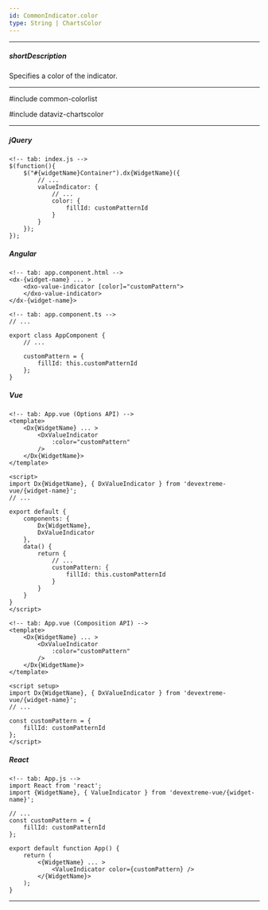 ```yaml
---
id: CommonIndicator.color
type: String | ChartsColor
---
```

---
##### shortDescription
Specifies a color of the indicator.

---
#include common-colorlist

#include dataviz-chartscolor

---
##### jQuery

    <!-- tab: index.js -->
    $(function(){
        $("#{widgetName}Container").dx{WidgetName}({
            // ...
            valueIndicator: {
                // ...
                color: {
                    fillId: customPatternId
                }
            }
        });
    });

##### Angular

    <!-- tab: app.component.html -->
    <dx-{widget-name} ... >
        <dxo-value-indicator [color]="customPattern">
        </dxo-value-indicator>
    </dx-{widget-name}>

    <!-- tab: app.component.ts -->
    // ...

    export class AppComponent {
        // ...
        
        customPattern = {
            fillId: this.customPatternId
        };
    } 

##### Vue

    <!-- tab: App.vue (Options API) -->
    <template>
        <Dx{WidgetName} ... >
            <DxValueIndicator
                :color="customPattern"
            />
        </Dx{WidgetName}>
    </template>

    <script>
    import Dx{WidgetName}, { DxValueIndicator } from 'devextreme-vue/{widget-name}'; 
    // ...

    export default {
        components: {
            Dx{WidgetName},
            DxValueIndicator
        },
        data() {
            return {
                // ...
                customPattern: {
                    fillId: this.customPatternId
                }
            }
        }
    }
    </script>

    <!-- tab: App.vue (Composition API) -->
    <template>
        <Dx{WidgetName} ... >
            <DxValueIndicator
                :color="customPattern"
            />
        </Dx{WidgetName}>
    </template>

    <script setup>
    import Dx{WidgetName}, { DxValueIndicator } from 'devextreme-vue/{widget-name}'; 
    // ...

    const customPattern = {
        fillId: customPatternId
    };
    </script>

##### React

    <!-- tab: App.js -->
    import React from 'react';
    import {WidgetName}, { ValueIndicator } from 'devextreme-vue/{widget-name}';

    // ...
    const customPattern = {
        fillId: customPatternId
    };

    export default function App() { 
        return ( 
            <{WidgetName} ... >
                <ValueIndicator color={customPattern} />
            </{WidgetName}>        
        ); 
    } 

---